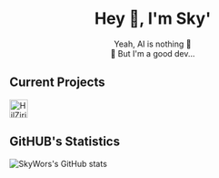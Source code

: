 <h1 align="center">Hey 👋, I'm Sky'</h1>

<p align="center">
  Yeah, AI is nothing 💭
  <br>
  🫠 But I'm a good dev...
</p>

## Current Projects

<a href="https://hilziria.fr">
  <img src="https://hilziria.fr/img/uploads/theme_logo.png" width="32" alt="HilZiria Network"></img>
</a>

## GitHUB's Statistics

![SkyWors's GitHub stats](https://github-readme-stats.vercel.app/api?username=skywors&count_private=true&show_icons=true&theme=vision-friendly-dark)

